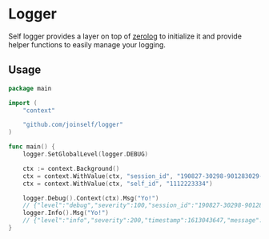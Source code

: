 # Logger

Self logger provides a layer on top of [zerolog](https://github.com/rs/zerolog) to initialize it and provide helper functions to easily manage your logging.


## Usage

```go
package main

import (
	"context"

	"github.com/joinself/logger"
)

func main() {
	logger.SetGlobalLevel(logger.DEBUG)

	ctx := context.Background()
	ctx = context.WithValue(ctx, "session_id", "190827-30298-901283029-1232131")
	ctx = context.WithValue(ctx, "self_id", "1112223334")

	logger.Debug().Context(ctx).Msg("Yo!")
	// {"level":"debug","severity":100,"session_id":"190827-30298-901283029-1232131","self_id":"1112223334","timestamp":1613043647,"message":"Yo!"}
	logger.Info().Msg("Yo!")
	// {"level":"info","severity":200,"timestamp":1613043647,"message":"Yo!"}}
}
```

